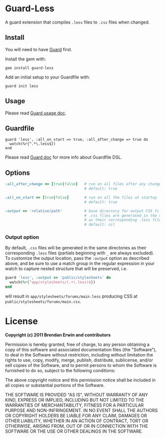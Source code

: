# Guard-Less

A guard extension that compiles `.less` files to `.css` files when changed.

## Install

You will need to have [Guard](https://github.com/guard/guard) first.

Install the gem with:

    gem install guard-less

Add an initial setup to your Guardfile with:

    guard init less


## Usage

Please read [Guard usage doc](https://github.com/guard/guard#readme).

## Guardfile

    guard 'less', :all_on_start => true, :all_after_change => true do
      watch(%r{^.*\.less$})
    end

Please read [Guard doc](https://github.com/guard/guard#readme) for more info about Guardfile DSL.

## Options

```ruby
:all_after_change => [true|false]   # run on all files after any changed files
                                    # default: true

:all_on_start => [true|false]       # run on all the files at startup
                                    # default: true

:output => 'relative/path'          # base directory for output CSS files; if unset,
                                    # .css files are generated in the same directories
                                    # as their corresponding .less file
                                    # default: nil
```

### Output option

By default, `.css` files will be generated in the same directories as their
corresponding `.less` files (partials beginning with `_` are always excluded).
To customize the output location, pass the `:output` option as described above,
and be sure to use a match group in the regular expression in your watch to
capture nested structure that will be preserved, i.e.

```ruby
guard 'less', :output => 'public/stylesheets' do
  watch(%r{^app/stylesheets/(.+\.less)$})
end
```

will result in `app/stylesheets/forums/main.less` producing CSS at
`public/stylesheets/forums/main.css`.

# License

**Copyright (c) 2011 Brendan Erwin and contributors**

Permission is hereby granted, free of charge, to any person obtaining
a copy of this software and associated documentation files (the
"Software"), to deal in the Software without restriction, including
without limitation the rights to use, copy, modify, merge, publish,
distribute, sublicense, and/or sell copies of the Software, and to
permit persons to whom the Software is furnished to do so, subject to
the following conditions:

The above copyright notice and this permission notice shall be
included in all copies or substantial portions of the Software.

THE SOFTWARE IS PROVIDED "AS IS", WITHOUT WARRANTY OF ANY KIND,
EXPRESS OR IMPLIED, INCLUDING BUT NOT LIMITED TO THE WARRANTIES OF
MERCHANTABILITY, FITNESS FOR A PARTICULAR PURPOSE AND
NON-INFRINGEMENT. IN NO EVENT SHALL THE AUTHORS OR COPYRIGHT HOLDERS BE
LIABLE FOR ANY CLAIM, DAMAGES OR OTHER LIABILITY, WHETHER IN AN ACTION
OF CONTRACT, TORT OR OTHERWISE, ARISING FROM, OUT OF OR IN CONNECTION
WITH THE SOFTWARE OR THE USE OR OTHER DEALINGS IN THE SOFTWARE.
